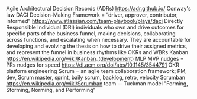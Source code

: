 Agile
Architectural Decision Records (ADRs) https://adr.github.io/
Conway's law
DACI Decision-Making Framework = “driver, approver, contributor, informed" https://www.atlassian.com/team-playbook/plays/daci
Directly Responsible Individual (DRI) individuals who own and drive outcomes for specific parts of the business funnel, making decisions, collaborating across functions, and escalating when necessary. They are accountable for developing and evolving the thesis on how to drive their assigned metrics, and represent the funnel in business rhythms like OKRs and WBRs
Kanban https://en.wikipedia.org/wiki/Kanban_(development)
MLP
MVP
nudges = PRs nudges for speed https://dl.acm.org/doi/abs/10.1145/3544791
OKR
platform engineering
Scrum = an agile team collaboration framework; PM, dev, Scrum master, sprint, baily scrum, backlog, retro, velocity
Scrumban https://en.wikipedia.org/wiki/Scrumban
team -- Tuckman model "Forming, Storming, Norming, and Performing"
